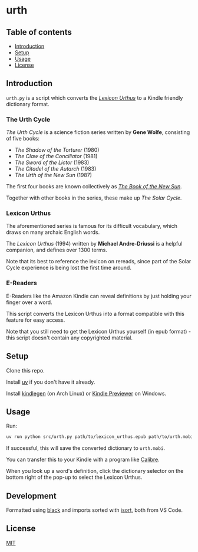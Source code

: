 # urth

## Table of contents

- [Introduction](#introduction)
- [Setup](#setup)
- [Usage](#usage)
- [License](#license)

## Introduction

`urth.py` is a script which converts the [_Lexicon Urthus_](https://www.siriusfiction.com/lexicon.html) to a Kindle friendly dictionary format.

### The Urth Cycle

_The Urth Cycle_ is a science fiction series written by **Gene Wolfe**, consisting of five books:
* _The Shadow of the Torturer_ (1980)
* _The Claw of the Conciliator_ (1981)
* _The Sword of the Lictor_ (1983)
* _The Citadel of the Autarch_ (1983)
* _The Urth of the New Sun_ (1987)

The first four books are known collectively as [_The Book of the New Sun_](https://en.wikipedia.org/wiki/The_Book_of_the_New_Sun).

Together with other books in the series, these make up _The Solar Cycle_.

### Lexicon Urthus

The aforementioned series is famous for its difficult vocabulary, which draws on many archaic English words.

The _Lexicon Urthus_ (1994) written by **Michael Andre-Driussi** is a helpful companion, and defines over 1300 terms.

Note that its best to reference the lexicon on rereads, since part of the Solar Cycle experience is being lost the first time around.

### E-Readers

E-Readers like the Amazon Kindle can reveal definitions by just holding your finger over a word.

This script converts the Lexicon Urthus into a format compatible with this feature for easy access.

Note that you still need to get the Lexicon Urthus yourself (in epub format) - this script doesn't contain any copyrighted material.

## Setup

Clone this repo.

Install [uv](https://github.com/astral-sh/uv) if you don't have it already.

Install [kindlegen](https://aur.archlinux.org/packages/kindlegen) (on Arch Linux) or [Kindle Previewer](https://www.amazon.com/Kindle-Previewer/b?ie=UTF8&node=21381691011) on Windows.

## Usage

Run:

```sh
uv run python src/urth.py path/to/lexicon_urthus.epub path/to/urth.mobi
```

If successful, this will save the converted dictionary to `urth.mobi`.

You can transfer this to your Kindle with a program like [Calibre](https://calibre-ebook.com/).

When you look up a word's definition, click the dictionary selector on the bottom right of the pop-up to select the Lexicon Urthus.

## Development

Formatted using [black](https://github.com/psf/black) and imports sorted with [isort](https://github.com/PyCQA/isort), both from VS Code.

## License
[MIT](https://choosealicense.com/licenses/mit/)
